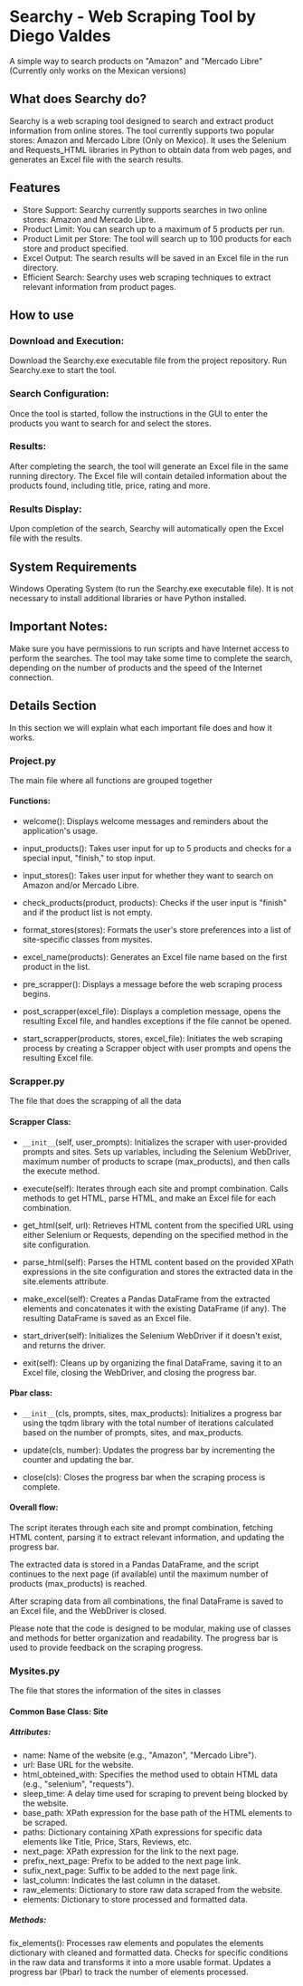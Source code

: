 # Searchy - Web Scraping Tool by Diego Valdes
A simple way to search products on "Amazon" and "Mercado Libre" 
(Currently only works on the Mexican versions)

## What does Searchy do?
Searchy is a web scraping tool designed to search and extract product information from online stores. The tool currently supports two popular stores: Amazon and Mercado Libre (Only on Mexico). It uses the Selenium and Requests_HTML libraries in Python to obtain data from web pages, and generates an Excel file with the search results.

## Features
- Store Support: Searchy currently supports searches in two online stores: Amazon and Mercado Libre.
- Product Limit: You can search up to a maximum of 5 products per run.
- Product Limit per Store: The tool will search up to 100 products for each store and product specified.
- Excel Output: The search results will be saved in an Excel file in the run directory.
- Efficient Search: Searchy uses web scraping techniques to extract relevant information from product pages.

## How to use

### Download and Execution:
Download the Searchy.exe executable file from the project repository.
Run Searchy.exe to start the tool.

### Search Configuration:
Once the tool is started, follow the instructions in the GUI to enter the products you want to search for and select the stores.

### Results:
After completing the search, the tool will generate an Excel file in the same running directory.
The Excel file will contain detailed information about the products found, including title, price, rating and more.

### Results Display:
Upon completion of the search, Searchy will automatically open the Excel file with the results.

## System Requirements
Windows Operating System (to run the Searchy.exe executable file).
It is not necessary to install additional libraries or have Python installed.

## Important Notes:
Make sure you have permissions to run scripts and have Internet access to perform the searches.
The tool may take some time to complete the search, depending on the number of products and the speed of the Internet connection.

## Details Section

In this section we will explain what each important file does and how it works.

### Project.py

The main file where all functions are grouped together

#### Functions:

- welcome(): Displays welcome messages and reminders about the application's usage.

- input_products(): Takes user input for up to 5 products and checks for a special input, "finish," to stop input.

- input_stores(): Takes user input for whether they want to search on Amazon and/or Mercado Libre.

- check_products(product, products): Checks if the user input is "finish" and if the product list is not empty.

- format_stores(stores): Formats the user's store preferences into a list of site-specific classes from mysites.

- excel_name(products): Generates an Excel file name based on the first product in the list.

- pre_scrapper(): Displays a message before the web scraping process begins.

- post_scrapper(excel_file): Displays a completion message, opens the resulting Excel file, and handles exceptions if the file cannot be opened.

- start_scrapper(products, stores, excel_file): Initiates the web scraping process by creating a Scrapper object with user prompts and opens the resulting Excel file.

### Scrapper.py

The file that does the scrapping of all the data

#### Scrapper Class:

- `__init__`(self, user_prompts): Initializes the scraper with user-provided prompts and sites. Sets up variables, including the Selenium WebDriver, maximum number of products to scrape (max_products), and then calls the execute method.

- execute(self): Iterates through each site and prompt combination. Calls methods to get HTML, parse HTML, and make an Excel file for each combination.

- get_html(self, url): Retrieves HTML content from the specified URL using either Selenium or Requests, depending on the specified method in the site configuration.

- parse_html(self): Parses the HTML content based on the provided XPath expressions in the site configuration and stores the extracted data in the site.elements attribute.

- make_excel(self): Creates a Pandas DataFrame from the extracted elements and concatenates it with the existing DataFrame (if any). The resulting DataFrame is saved as an Excel file.

- start_driver(self): Initializes the Selenium WebDriver if it doesn't exist, and returns the driver.

- exit(self): Cleans up by organizing the final DataFrame, saving it to an Excel file, closing the WebDriver, and closing the progress bar.

#### Pbar class:

- `__init__`(cls, prompts, sites, max_products): Initializes a progress bar using the tqdm library with the total number of iterations calculated based on the number of prompts, sites, and max_products.

- update(cls, number): Updates the progress bar by incrementing the counter and updating the bar.

- close(cls): Closes the progress bar when the scraping process is complete.

#### Overall flow:

The script iterates through each site and prompt combination, fetching HTML content, parsing it to extract relevant information, and updating the progress bar.

The extracted data is stored in a Pandas DataFrame, and the script continues to the next page (if available) until the maximum number of products (max_products) is reached.

After scraping data from all combinations, the final DataFrame is saved to an Excel file, and the WebDriver is closed.

Please note that the code is designed to be modular, making use of classes and methods for better organization and readability. The progress bar is used to provide feedback on the scraping progress.

### Mysites.py

The file that stores the information of the sites in classes

#### Common Base Class: Site

##### Attributes:

- name: Name of the website (e.g., "Amazon", "Mercado Libre").
- url: Base URL for the website.
- html_obteined_with: Specifies the method used to obtain HTML data (e.g., "selenium", "requests").
- sleep_time: A delay time used for scraping to prevent being blocked by the website.
- base_path: XPath expression for the base path of the HTML elements to be scraped.
- paths: Dictionary containing XPath expressions for specific data elements like Title, Price, Stars, Reviews, etc.
- next_page: XPath expression for the link to the next page.
- prefix_next_page: Prefix to be added to the next page link.
- sufix_next_page: Suffix to be added to the next page link.
- last_column: Indicates the last column in the dataset.
- raw_elements: Dictionary to store raw data scraped from the website.
- elements: Dictionary to store processed and formatted data.

##### Methods:

fix_elements(): Processes raw elements and populates the elements dictionary with cleaned and formatted data.
Checks for specific conditions in the raw data and transforms it into a more usable format.
Updates a progress bar (Pbar) to track the number of elements processed.